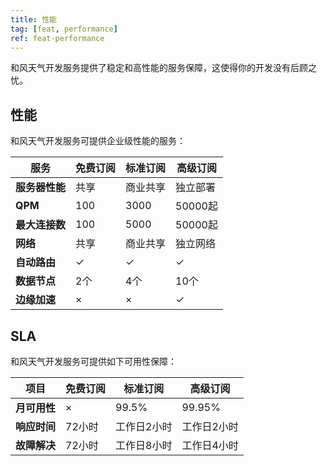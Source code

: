 ```yaml
---
title: 性能
tag: [feat, performance]
ref: feat-performance
---
```


和风天气开发服务提供了稳定和高性能的服务保障，这使得你的开发没有后顾之忧。

## 性能

和风天气开发服务可提供企业级性能的服务：

| **服务**       | **免费订阅** | **标准订阅** | **高级订阅** |
| -------------- | ------------ | ------------ | ------------ |
| **服务器性能** | 共享         | 商业共享     | 独立部署     |
| **QPM**        | 100          | 3000         | 50000起      |
| **最大连接数** | 100          | 5000         | 50000起      |
| **网络**       | 共享         | 商业共享     | 独立网络     |
| **自动路由**   | &#10003;     | &#10003;     | &#10003;     |
| **数据节点**   | 2个          | 4个          | 10个         |
| **边缘加速**   | &times;      | &times;      | &#10003;     |

## SLA

和风天气开发服务可提供如下可用性保障：

| **项目**     | **免费订阅** | **标准订阅** | **高级订阅** |
| ------------ | ------------ | ------------ | ------------ |
| **月可用性**   | &times;      | 99.5%        | 99.95%       |
| **响应时间** | 72小时       | 工作日2小时  | 工作日2小时  |
| **故障解决** | 72小时       | 工作日8小时  | 工作日4小时  |

